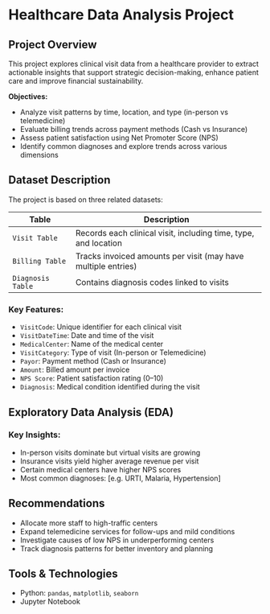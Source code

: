
# Healthcare Data Analysis Project

## Project Overview

This project explores clinical visit data from a healthcare provider to extract actionable insights that support strategic decision-making, enhance patient care and improve financial sustainability.

**Objectives:**
- Analyze visit patterns by time, location, and type (in-person vs telemedicine)
- Evaluate billing trends across payment methods (Cash vs Insurance)
- Assess patient satisfaction using Net Promoter Score (NPS)
- Identify common diagnoses and explore trends across various dimensions


## Dataset Description

The project is based on three related datasets:

| Table            | Description                                                  |
|------------------|--------------------------------------------------------------|
| `Visit Table`    | Records each clinical visit, including time, type, and location |
| `Billing Table`  | Tracks invoiced amounts per visit (may have multiple entries) |
| `Diagnosis Table`| Contains diagnosis codes linked to visits                    |

### Key Features:
- `VisitCode`: Unique identifier for each clinical visit  
- `VisitDateTime`: Date and time of the visit  
- `MedicalCenter`: Name of the medical center  
- `VisitCategory`: Type of visit (In-person or Telemedicine)  
- `Payor`: Payment method (Cash or Insurance)  
- `Amount`: Billed amount per invoice  
- `NPS Score`: Patient satisfaction rating (0–10)  
- `Diagnosis`: Medical condition identified during the visit  


## Exploratory Data Analysis (EDA)

### Key Insights:
- In-person visits dominate but virtual visits are growing
- Insurance visits yield higher average revenue per visit
- Certain medical centers have higher NPS scores
- Most common diagnoses: [e.g. URTI, Malaria, Hypertension]

## Recommendations

- Allocate more staff to high-traffic centers
- Expand telemedicine services for follow-ups and mild conditions
- Investigate causes of low NPS in underperforming centers
- Track diagnosis patterns for better inventory and planning
              
## Tools & Technologies

- Python: `pandas`, `matplotlib`, `seaborn`
- Jupyter Notebook




